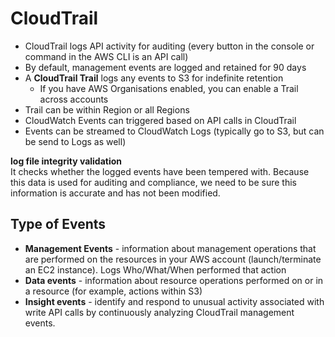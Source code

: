 # CloudTrail
- CloudTrail logs API activity for auditing (every button in the console or command in the AWS CLI is an API call)
- By default, management events are logged and retained for 90 days
- A **CloudTrail Trail** logs any events to S3 for indefinite retention
  - If you have AWS Organisations enabled, you can enable a Trail across accounts
- Trail can be within Region or all Regions
- CloudWatch Events can triggered based on API calls in CloudTrail
- Events can be streamed to CloudWatch Logs (typically go to S3, but can be send to Logs as well)
  
**log file integrity validation**  
It checks whether the logged events have been tempered with. Because this data is used for auditing and compliance, we need to be sure this information is accurate and has not been modified.

## Type of Events
- **Management Events** - information about management operations that are performed on the resources in your AWS account (launch/terminate an EC2 instance). Logs Who/What/When performed that action
- **Data events** - information about resource operations performed on or in a resource (for example, actions within S3)
- **Insight events** - identify and respond to unusual activity associated with write API calls by continuously analyzing CloudTrail management events.